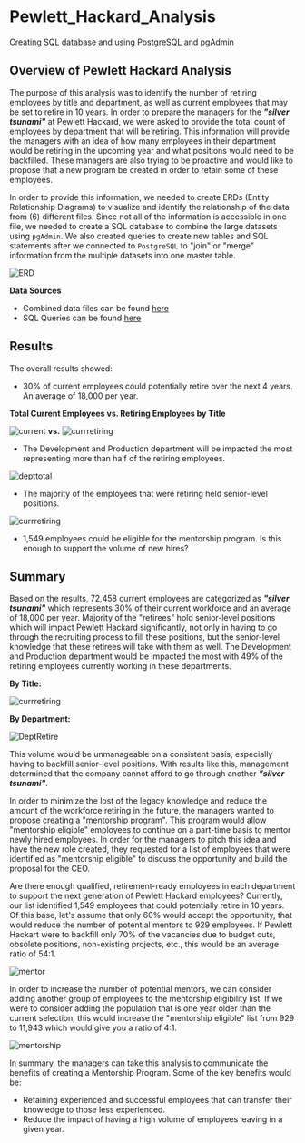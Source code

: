 # Pewlett_Hackard_Analysis

Creating SQL database and using PostgreSQL and pgAdmin

## Overview of Pewlett Hackard Analysis

The purpose of this analysis was to identify the number of retiring employees by title and department, as well as current employees that may be set to retire in 10 years. In order to prepare the managers for the ***"silver tsunami"*** at Pewlett Hackard, we were asked to provide the total count of employees by department that will be retiring. This information will provide the managers with an idea of how many employees in their department would be retiring in the upcoming year and what positions would need to be backfilled. These managers are also trying to be proactive and would like to propose that a new program be created in order to retain some of these employees. 

In order to provide this information, we needed to create ERDs (Entity Relationship Diagrams) to visualize and identify the relationship of the data from (6) different files. Since not all of the information is accessible in one file, we needed to create a SQL database to combine the large datasets using `pgAdmin`. We also created queries to create new tables and SQL statements after we connected to `PostgreSQL` to "join" or "merge" information from the multiple datasets into one master table.  

![ERD](https://github.com/amylio/Pewlett_Hackard_Analysis/blob/main/EmployeeDB.png)

**Data Sources**

* Combined data files can be found [here](https://github.com/amylio/Pewlett_Hackard_Analysis/tree/main/MOD7_Challenge_Submission/Data)
* SQL Queries can be found [here](https://github.com/amylio/Pewlett_Hackard_Analysis/tree/main/MOD7_Challenge_Submission/Queries)   

## Results

The overall results showed:

* 30% of current employees could potentially retire over the next 4 years. An average of 18,000 per year.

**Total Current Employees vs. Retiring Employees by Title**

![current](https://github.com/amylio/Pewlett_Hackard_Analysis/blob/main/MOD7_Challenge_Submission/Images/TotalCurrentEmployees.png)   **vs.**  ![currretiring](https://github.com/amylio/Pewlett_Hackard_Analysis/blob/main/MOD7_Challenge_Submission/Images/Curr_Retiring_Title_TTL.png)

* The Development and Production department will be impacted the most representing more than half of the retiring employees.

![depttotal](https://github.com/amylio/Pewlett_Hackard_Analysis/blob/main/MOD7_Challenge_Submission/Images/Curr_Retire_Dept_TTL.png)

* The majority of the employees that were retiring held senior-level positions.  

![currretiring](https://github.com/amylio/Pewlett_Hackard_Analysis/blob/main/MOD7_Challenge_Submission/Images/Curr_Retiring_Title_TTL.png)

* 1,549 employees could be eligible for the mentorship program. Is this enough to support the volume of new hires?

## Summary

Based on the results, 72,458 current employees are categorized as ***"silver tsunami"*** which represents 30% of their current workforce and an average of 18,000 per year. Majority of the "retirees" hold senior-level positions which will impact Pewlett Hackard significantly, not only in having to go through the recruiting process to fill these positions, but the senior-level knowledge that these retirees will take with them as well. The Development and Production department would be impacted the most with 49% of the retiring employees currently working in these departments. 

**By Title:**

![currretiring](https://github.com/amylio/Pewlett_Hackard_Analysis/blob/main/MOD7_Challenge_Submission/Images/Curr_Retiring_Title_TTL.png)

**By Department:**

![DeptRetire](https://github.com/amylio/Pewlett_Hackard_Analysis/blob/main/MOD7_Challenge_Submission/Images/Curr_Retire_Dept_TTL.png)

This volume would be unmanageable on a consistent basis, especially having to backfill senior-level positions. With results like this, management determined that the company cannot afford to go through another ***"silver tsunami"***.   

In order to minimize the lost of the legacy knowledge and reduce the amount of the workforce retiring in the future, the managers wanted to propose creating a "mentorship program". This program would allow "mentorship eligible" employees to continue on a part-time basis to mentor newly hired employees. In order for the managers to pitch this idea and have the new role created, they requested for a list of employees that were identified as "mentorship eligible" to discuss the opportunity and build the proposal for the CEO. 

Are there enough qualified, retirement-ready employees in each department to support the next generation of Pewlett Hackard employees? Currently, our list identified 1,549 employees that could potentially retire in  10 years. Of this base, let's assume that only 60% would accept the opportunity, that would reduce the number of potential mentors to 929 employees. If Pewlett Hackart were to backfill only 70% of the vacancies due to budget cuts, obsolete positions, non-existing projects, etc., this would be an average ratio of 54:1.

![mentor](https://github.com/amylio/Pewlett_Hackard_Analysis/blob/main/MOD7_Challenge_Submission/Images/Mentorship.png)

In order to increase the number of potential mentors, we can consider adding another group of employees to the mentorship eligibility list. If we were to consider adding the population that is one year older than the current selection, this would increase the "mentorship eligible" list from 929 to 11,943 which would give you a ratio of 4:1.

![mentorship](https://github.com/amylio/Pewlett_Hackard_Analysis/blob/main/MOD7_Challenge_Submission/Images/Mentorship2yearComp.png)

In summary, the managers can take this analysis to communicate the benefits of creating a Mentorship Program. Some of the key benefits would be:

* Retaining experienced and successful employees that can transfer their knowledge to those less experienced.
* Reduce the impact of having a high volume of employees leaving in a given year.
